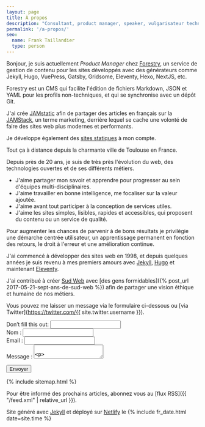 ```yaml
---
layout: page
title: À propos
description: "Consultant, product manager, speaker, vulgarisateur technique."
permalink: '/a-propos/'
seo:
  name: Frank Taillandier
  type: person
---
```


Bonjour, je suis actuellement _Product Manager_ chez [Forestry](https://forestry.io), un service de gestion de contenu pour les sites développés avec des générateurs comme Jekyll, Hugo, VuePress, Gatsby, Gridsome, Eleventy, Hexo, NextJS, etc.

Forestry est un CMS qui facilite l'édition de fichiers Markdown, JSON et YAML pour les profils non-techniques, et qui se synchronise avec un dépôt Git.

J'ai crée [JAMstatic](https://jamstatic.fr) afin de partager des articles en français sur la [JAMStack](https://jamstatic.fr/2019/02/07/c-est-quoi-la-jamstack/), un terme marketing, derrière lequel se cache une volonté de faire des sites web plus modernes et performants.

Je développe également des [sites statiques](https://jamstatic.fr) à mon compte.

Tout ça à distance depuis la charmante ville de Toulouse en France.

Depuis près de 20 ans, je suis de très près l'évolution du web, des technologies
ouvertes et de ses différents métiers.

- J'aime partager mon savoir et apprendre pour progresser au sein d'équipes multi-disciplinaires.
- J'aime travailler en bonne intelligence, me focaliser sur la valeur ajoutée.
- J'aime avant tout participer à la conception de services utiles.
- J'aime les sites simples, lisibles, rapides et accessibles, qui proposent du contenu ou un service de qualité.

Pour augmenter les chances de parvenir à de bons résultats je privilégie une
démarche centrée utilisateur, un apprentissage permanent en fonction des
retours, le droit à l'erreur et une amélioration continue.

J'ai commencé à développer des sites web en 1998, et depuis quelques années je suis revenu à mes premiers amours avec [Jekyll](https://jekyllrb.com), [Hugo](https://gohugo.io) et maintenant [Eleventy](https://11ty.io).

J'ai contribué à créer [Sud Web](https://sudweb.fr) avec [des gens formidables]({% post_url 2017-05-21-sept-ans-de-sud-web %}) afin de partager une vision éthique et humaine de nos métiers.

Vous pouvez me laisser un message via le formulaire ci-dessous ou [via
Twitter](https://twitter.com/{{ site.twitter.username }}).

<form class="contact" name="contact" netlify-honeypot="bot-field" action="/" netlify="">
  <div class="hidden">
  <label>Don’t fill this out: <input name="bot-field"></label>
</div>
  <div class="form-group">
  <label for="name">Nom :
<input class="form-control" type="text" name="name"></label>
</div>
  <div class="form-group">
  <label for="email">Email : <input class="form-control" type="email" name="email"></label>
</div>
  <div class="form-group">
  <label for="message">Message : <textarea class="form-control" name="message">

</textarea></label>
</div>
  <div class="form-group">
  <button class="btn" type="submit">Envoyer</button>
</div>
</form>

{% include sitemap.html %}

Pour être informé des prochains articles, abonnez vous au [flux RSS]({{
"/feed.xml" | relative_url }}).

<p class="copy">
  Site généré avec <a href="https://jekyllrb.com">Jekyll</a> et déployé sur
  <a href="https://netlify.com">Netlify</a> le {% include fr_date.html
  date=site.time %}
</p>

